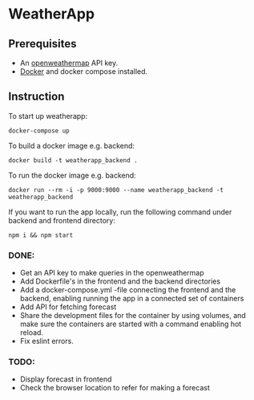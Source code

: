# WeatherApp

## Prerequisites
- An [openweathermap](http://openweathermap.org) API key.
- [Docker](https://www.docker.com) and docker compose installed.

## Instruction

To start up weatherapp:
```
docker-compose up
```
To build a docker image e.g. backend:
```
docker build -t weatherapp_backend .
```
To run the docker image e.g. backend:
```
docker run --rm -i -p 9000:9000 --name weatherapp_backend -t weatherapp_backend
```
If you want to run the app locally, run the following command under backend and frontend directory:
```
npm i && npm start
```

### DONE:
- Get an API key to make queries in the openweathermap
- Add Dockerfile's in the frontend and the backend directories
- Add a docker-compose.yml -file connecting the frontend and the backend, enabling running the app in a connected set of containers
- Add API for fetching forecast
- Share the development files for the container by using volumes, and make sure the containers are started with a command enabling hot reload.
- Fix eslint errors.

### TODO:
- Display forecast in frontend
- Check the browser location to refer for making a forecast
